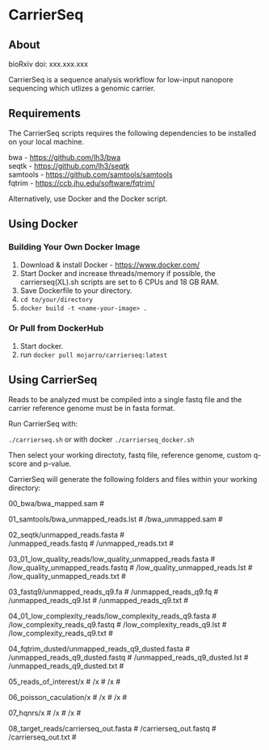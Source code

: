 # CarrierSeq

## About

bioRxiv doi: xxx.xxx.xxx

CarrierSeq is a sequence analysis workflow for low-input nanopore sequencing which utlizes a genomic carrier.

## Requirements

The CarrierSeq scripts requires the following dependencies to be installed on your local machine.

bwa - https://github.com/lh3/bwa</br>
seqtk - https://github.com/lh3/seqtk</br>
samtools - https://github.com/samtools/samtools</br>
fqtrim - https://ccb.jhu.edu/software/fqtrim/</br>

Alternatively, use Docker and the Docker script.

## Using Docker
### Building Your Own Docker Image

1. Download & install Docker - https://www.docker.com/
2. Start Docker and increase threads/memory if possible, the carrierseq(XL).sh scripts are set to 6 CPUs and 18 GB RAM.
3. Save Dockerfile to your directory.
4. ```cd to/your/directory```
5. ```docker build -t <name-your-image> .```

### Or Pull from DockerHub

1. Start docker.
2. run ```docker pull mojarro/carrierseq:latest```

## Using CarrierSeq 

Reads to be analyzed must be compiled into a single fastq file and the carrier reference genome must be in fasta format.

Run CarrierSeq with:

```./carrierseq.sh``` or with docker ```./carrierseq_docker.sh```

Then select your working directoty, fastq file, reference genome, custom q-score and p-value.

CarrierSeq will generate the following folders and files within your working directory:

00_bwa/bwa_mapped.sam #

01_samtools/bwa_unmapped_reads.lst #
           /bwa_unmapped.sam       #

02_seqtk/unmapped_reads.fasta #  
        /unmapped_reads.fastq #
        /unmapped_reads.txt   #

03_01_low_quality_reads/low_quality_unmapped_reads.fasta #
                       /low_quality_unmapped_reads.fastq #
                       /low_quality_unmapped_reads.lst   #
                       /low_quality_unmapped_reads.txt   #

03_fastq9/unmapped_reads_q9.fa  #
         /unmapped_reads_q9.fq  #
         /unmapped_reads_q9.lst #
         /unmapped_reads_q9.txt #

04_01_low_complexity_reads/low_complexity_reads_q9.fasta #
                          /low_complexity_reads_q9.fastq #
                          /low_complexity_reads_q9.lst   #
                          /low_complexity_reads_q9.txt   #

04_fqtrim_dusted/unmapped_reads_q9_dusted.fasta #
                /unmapped_reads_q9_dusted.fastq #
                /unmapped_reads_q9_dusted.lst   #
                /unmapped_reads_q9_dusted.txt   #

05_reads_of_interest/x #
                    /x #
                    /x #

06_poisson_caculation/x #
                     /x #
                     /x #

07_hqnrs/x #
        /x #
        /x #

08_target_reads/carrierseq_out.fasta #
               /carrierseq_out.fastq #
               /carrierseq_out.txt #
